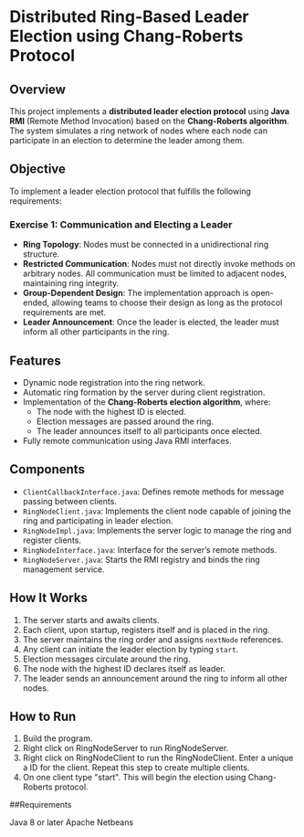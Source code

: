 # Distributed Ring-Based Leader Election using Chang-Roberts Protocol

## Overview

This project implements a **distributed leader election protocol** using **Java RMI** (Remote Method Invocation) based on the **Chang-Roberts algorithm**. The system simulates a ring network of nodes where each node can participate in an election to determine the leader among them.

## Objective

To implement a leader election protocol that fulfills the following requirements:

### Exercise 1: Communication and Electing a Leader

- **Ring Topology**: Nodes must be connected in a unidirectional ring structure.
- **Restricted Communication**: Nodes must not directly invoke methods on arbitrary nodes. All communication must be limited to adjacent nodes, maintaining ring integrity.
- **Group-Dependent Design**: The implementation approach is open-ended, allowing teams to choose their design as long as the protocol requirements are met.
- **Leader Announcement**: Once the leader is elected, the leader must inform all other participants in the ring.

## Features

- Dynamic node registration into the ring network.
- Automatic ring formation by the server during client registration.
- Implementation of the **Chang-Roberts election algorithm**, where:
  - The node with the highest ID is elected.
  - Election messages are passed around the ring.
  - The leader announces itself to all participants once elected.
- Fully remote communication using Java RMI interfaces.

## Components

- `ClientCallbackInterface.java`: Defines remote methods for message passing between clients.
- `RingNodeClient.java`: Implements the client node capable of joining the ring and participating in leader election.
- `RingNodeImpl.java`: Implements the server logic to manage the ring and register clients.
- `RingNodeInterface.java`: Interface for the server’s remote methods.
- `RingNodeServer.java`: Starts the RMI registry and binds the ring management service.

## How It Works

1. The server starts and awaits clients.
2. Each client, upon startup, registers itself and is placed in the ring.
3. The server maintains the ring order and assigns `nextNode` references.
4. Any client can initiate the leader election by typing `start`.
5. Election messages circulate around the ring.
6. The node with the highest ID declares itself as leader.
7. The leader sends an announcement around the ring to inform all other nodes.

## How to Run

1. Build the program.
2. Right click on RingNodeServer to run RingNodeServer.
3. Right click on RingNodeClient to run the RingNodeClient. Enter a unique a ID for the client. Repeat this step to create multiple clients.
4. On one client type "start". This will begin the election using Chang-Roberts protocol.

##Requirements

Java 8 or later
Apache Netbeans
